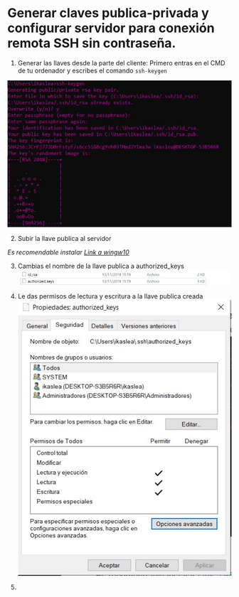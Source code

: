 # Generar claves publica-privada y configurar servidor para conexión remota SSH sin contraseña.

1. Generar las llaves desde la parte del cliente:
Primero entras en el CMD de tu ordenador y escribes el comando `ssh-keygen`

![](images/doc4/doc_4_Windows10_keygen.jpg)


2. Subir la llave publica al servidor

  *Es recomendable instalar [Link a wingw10](http://mingw-w64.org/doku.php)*


3. Cambias el nombre de la llave publica a authorized_keys
  ![](images/doc4/doc_4_llavesCreadas.jpg)


4. Le das permisos de lectura y escritura a la llave publica creada
  ![](images/doc4/doc_4_DarPermisos.jpg)

5. 
